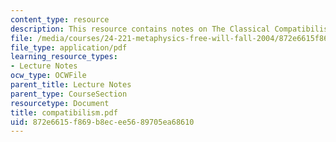```yaml
---
content_type: resource
description: This resource contains notes on The Classical Compatibilist Account.
file: /media/courses/24-221-metaphysics-free-will-fall-2004/872e6615f869b8ecee5689705ea68610_compatibilism.pdf
file_type: application/pdf
learning_resource_types:
- Lecture Notes
ocw_type: OCWFile
parent_title: Lecture Notes
parent_type: CourseSection
resourcetype: Document
title: compatibilism.pdf
uid: 872e6615-f869-b8ec-ee56-89705ea68610
---
```

